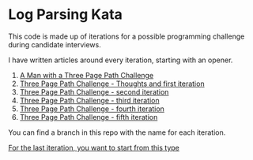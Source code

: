 # Log Parsing Kata

This code is made up of iterations for a possible programming challenge during candidate interviews.

I have written articles around every iteration, starting with an opener.

1. [A Man with a Three Page Path Challenge](https://danielfrost.dk/a-man-with-a-three-page-path-challenge.html)
2. [Three Page Path Challenge - Thoughts and first iteration](https://danielfrost.dk/three-page-path-challenge-first-iteration.html)
3. [Three Page Path Challenge - second iteration](https://danielfrost.dk/three-page-path-challenge-second-iteration.html)
4. [Three Page Path Challenge - third iteration](https://danielfrost.dk/three-page-path-challenge-third-iteration.html)
5. [Three Page Path Challenge - fourth iteration](https://danielfrost.dk/three-page-path-challenge-fourth-iteration.html)
6. [Three Page Path Challenge - fifth iteration](https://danielfrost.dk/three-page-path-challenge-fifth-iteration.html)

You can find a branch in this repo with the name for each iteration.

[For the last iteration, you want to start from this type](https://github.com/Danielovich/LogParsingKata/blob/thirditeration/logparserkata/PathPatternsAnalyzerTests.cs)
